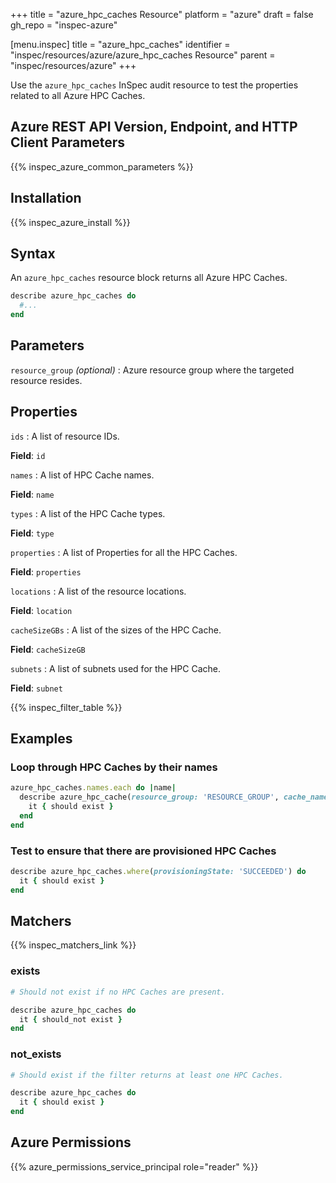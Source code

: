 +++
title = "azure_hpc_caches Resource"
platform = "azure"
draft = false
gh_repo = "inspec-azure"

[menu.inspec]
title = "azure_hpc_caches"
identifier = "inspec/resources/azure/azure_hpc_caches Resource"
parent = "inspec/resources/azure"
+++

Use the `azure_hpc_caches` InSpec audit resource to test the properties related to all Azure HPC Caches.

## Azure REST API Version, Endpoint, and HTTP Client Parameters

{{% inspec_azure_common_parameters %}}

## Installation

{{% inspec_azure_install %}}

## Syntax

An `azure_hpc_caches` resource block returns all Azure HPC Caches.

```ruby
describe azure_hpc_caches do
  #...
end
```

## Parameters

`resource_group` _(optional)_
: Azure resource group where the targeted resource resides.

## Properties

`ids`
: A list of resource IDs. 

**Field**: `id`

`names`
: A list of HPC Cache names. 

**Field**: `name`

`types`
: A list of the HPC Cache types. 

**Field**: `type`

`properties`
: A list of Properties for all the HPC Caches. 

**Field**: `properties`

`locations`
: A list of the resource locations. 

**Field**: `location`

`cacheSizeGBs`
: A list of the sizes of the HPC Cache. 

**Field**: `cacheSizeGB`

`subnets`
: A list of subnets used for the HPC Cache.

**Field**: `subnet`

{{% inspec_filter_table %}}

## Examples

### Loop through HPC Caches by their names

```ruby
azure_hpc_caches.names.each do |name|
  describe azure_hpc_cache(resource_group: 'RESOURCE_GROUP', cache_name: 'HPC_CACHE_NAME', name: name) do
    it { should exist }
  end
end
```

### Test to ensure that there are provisioned HPC Caches

```ruby
describe azure_hpc_caches.where(provisioningState: 'SUCCEEDED') do
  it { should exist }
end
```

## Matchers

{{% inspec_matchers_link %}}

### exists

```ruby
# Should not exist if no HPC Caches are present.

describe azure_hpc_caches do
  it { should_not exist }
end
```

### not_exists

```ruby
# Should exist if the filter returns at least one HPC Caches.

describe azure_hpc_caches do
  it { should exist }
end
```

## Azure Permissions

{{% azure_permissions_service_principal role="reader" %}}
